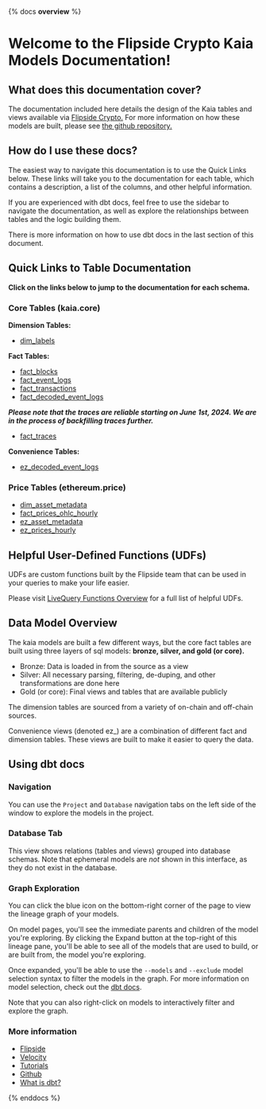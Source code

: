 {% docs __overview__ %}

# Welcome to the Flipside Crypto Kaia Models Documentation!

## **What does this documentation cover?**
The documentation included here details the design of the Kaia tables and views available via [Flipside Crypto.](https://flipsidecrypto.xyz/) For more information on how these models are built, please see [the github repository.](https://github.com/FlipsideCrypto/kaia-models)

## **How do I use these docs?**
The easiest way to navigate this documentation is to use the Quick Links below. These links will take you to the documentation for each table, which contains a description, a list of the columns, and other helpful information.

If you are experienced with dbt docs, feel free to use the sidebar to navigate the documentation, as well as explore the relationships between tables and the logic building them.

There is more information on how to use dbt docs in the last section of this document.

## **Quick Links to Table Documentation**

**Click on the links below to jump to the documentation for each schema.**

### Core Tables (kaia.core)

**Dimension Tables:**
- [dim_labels](https://flipsidecrypto.github.io/kaia-models/#!/model/model.kaia_models.core__dim_labels)

**Fact Tables:**
- [fact_blocks](https://flipsidecrypto.github.io/kaia-models/#!/model/model.kaia_models.core__fact_blocks)
- [fact_event_logs](https://flipsidecrypto.github.io/kaia-models/#!/model/model.kaia_models.core__fact_event_logs)
- [fact_transactions](https://flipsidecrypto.github.io/kaia-models/#!/model/model.kaia_models.core__fact_transactions)
- [fact_decoded_event_logs](https://flipsidecrypto.github.io/kaia-models/#!/model/model.kaia_models.core__fact_decoded_event_logs)

***Please note that the traces are reliable starting on June 1st, 2024. We are in the process of backfilling traces further.***
- [fact_traces](https://flipsidecrypto.github.io/kaia-models/#!/model/model.kaia_models.core__fact_traces)

**Convenience Tables:**
- [ez_decoded_event_logs](https://flipsidecrypto.github.io/kaia-models/#!/model/model.kaia_models.core__ez_decoded_event_logs)

### Price Tables (ethereum.price)
- [dim_asset_metadata](https://flipsidecrypto.github.io/kaia-models/#!/model/model.kaia_models.price__dim_asset_metadata)
- [fact_prices_ohlc_hourly](https://flipsidecrypto.github.io/kaia-models/#!/model/model.kaia_models.price__fact_prices_ohlc_hourly)
- [ez_asset_metadata](https://flipsidecrypto.github.io/kaia-models/#!/model/model.kaia_models.price__ez_asset_metadata)
- [ez_prices_hourly](https://flipsidecrypto.github.io/kaia-models/#!/model/model.kaia_models.price__ez_prices_hourly)

## **Helpful User-Defined Functions (UDFs)**

UDFs are custom functions built by the Flipside team that can be used in your queries to make your life easier. 

Please visit [LiveQuery Functions Overview](https://flipsidecrypto.github.io/livequery-models/#!/overview) for a full list of helpful UDFs.

## **Data Model Overview**

The kaia models are built a few different ways, but the core fact tables are built using three layers of sql models: **bronze, silver, and gold (or core).**

- Bronze: Data is loaded in from the source as a view
- Silver: All necessary parsing, filtering, de-duping, and other transformations are done here
- Gold (or core): Final views and tables that are available publicly

The dimension tables are sourced from a variety of on-chain and off-chain sources.

Convenience views (denoted ez_) are a combination of different fact and dimension tables. These views are built to make it easier to query the data.

## **Using dbt docs**
### Navigation

You can use the ```Project``` and ```Database``` navigation tabs on the left side of the window to explore the models in the project.

### Database Tab

This view shows relations (tables and views) grouped into database schemas. Note that ephemeral models are *not* shown in this interface, as they do not exist in the database.

### Graph Exploration

You can click the blue icon on the bottom-right corner of the page to view the lineage graph of your models.

On model pages, you'll see the immediate parents and children of the model you're exploring. By clicking the Expand button at the top-right of this lineage pane, you'll be able to see all of the models that are used to build, or are built from, the model you're exploring.

Once expanded, you'll be able to use the ```--models``` and ```--exclude``` model selection syntax to filter the models in the graph. For more information on model selection, check out the [dbt docs](https://docs.getdbt.com/docs/model-selection-syntax).

Note that you can also right-click on models to interactively filter and explore the graph.


### **More information**
- [Flipside](https://flipsidecrypto.xyz/)
- [Velocity](https://app.flipsidecrypto.com/velocity?nav=Discover)
- [Tutorials](https://docs.flipsidecrypto.com/our-data/tutorials)
- [Github](https://github.com/FlipsideCrypto/kaia-models)
- [What is dbt?](https://docs.getdbt.com/docs/introduction)


{% enddocs %}